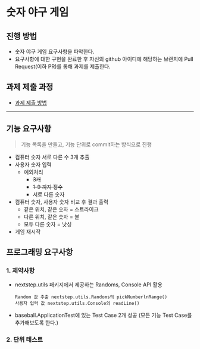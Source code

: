# 숫자 야구 게임
## 진행 방법
* 숫자 야구 게임 요구사항을 파악한다.
* 요구사항에 대한 구현을 완료한 후 자신의 github 아이디에 해당하는 브랜치에 Pull Request(이하 PR)를 통해 과제를 제출한다.

## 과제 제출 과정
* [과제 제출 방법](https://github.com/next-step/nextstep-docs/tree/master/precourse)
---
## 기능 요구사항
> 기능 목록을 만들고, 기능 단위로 commit하는 방식으로 진행
* 컴퓨터 숫자 서로 다른 수 3개 추출
* 사용자 숫자 입력
  * 예외처리
    * ~~3개~~
    * ~~1-9 까지 정수~~
    * 서로 다른 숫자
* 컴퓨터 숫자, 사용자 숫자 비교 후 결과 출력
  * 같은 위치, 같은 숫자 = 스트라이크
  * 다른 위치, 같은 숫자 = 볼
  * 모두 다른 숫자 = 낫싱
* 게임 재시작
## 프로그래밍 요구사항
### 1. 제약사항
* nextstep.utils 패키지에서 제공하는 Randoms, Console API 활용
    ````
    Random 값 추출 nextstep.utils.Randoms의 pickNumberlnRange()
    사용자 입력 값 nextstep.utils.Console의 readLine()
    ````
* baseball.ApplicationTest에 있는 Test Case 2개 성공
  (모든 기능 Test Case를 추가해보도록 한다.)
### 2. 단위 테스트